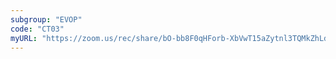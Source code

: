 ```yaml
---
subgroup: "EVOP"
code: "CT03"
myURL: "https://zoom.us/rec/share/bO-bb8F0qHForb-XbVwT15aZytnl3TQMkZhLdC0wJKhyoj_NRHStFb6jS8vQ4gYE.cTC5nMa9Wc3G8-Ad?startTime=1623764101000"
---
```

